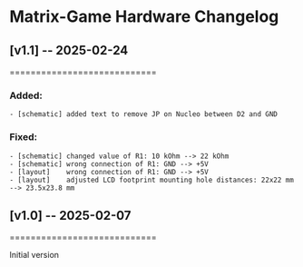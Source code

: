 # Matrix-Game Hardware Changelog

## [v1.1] -- 2025-02-24
============================

### Added:
    - [schematic] added text to remove JP on Nucleo between D2 and GND

### Fixed:
    - [schematic] changed value of R1: 10 kOhm --> 22 kOhm
    - [schematic] wrong connection of R1: GND --> +5V
    - [layout]    wrong connection of R1: GND --> +5V
    - [layout]    adjusted LCD footprint mounting hole distances: 22x22 mm --> 23.5x23.8 mm

## [v1.0] -- 2025-02-07
============================

Initial version
